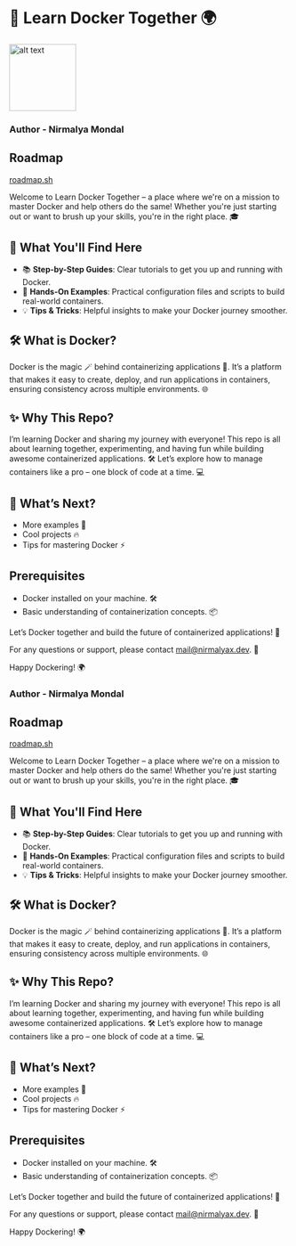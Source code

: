 # 🚀 Learn Docker Together 🌍

<img src="docker.png" alt="alt text" width = "120">

### Author - Nirmalya Mondal

## Roadmap
[roadmap.sh](https://roadmap.sh)

Welcome to Learn Docker Together – a place where we're on a mission to master Docker and help others do the same! Whether you're just starting out or want to brush up your skills, you're in the right place. 🎓

## 🌟 What You'll Find Here
- 📚 **Step-by-Step Guides**: Clear tutorials to get you up and running with Docker.
- 🔧 **Hands-On Examples**: Practical configuration files and scripts to build real-world containers.
- 💡 **Tips & Tricks**: Helpful insights to make your Docker journey smoother.

## 🛠 What is Docker?
Docker is the magic 🪄 behind containerizing applications 🐳. It’s a platform that makes it easy to create, deploy, and run applications in containers, ensuring consistency across multiple environments. 🌐

## ✨ Why This Repo?
I’m learning Docker and sharing my journey with everyone! This repo is all about learning together, experimenting, and having fun while building awesome containerized applications. 🛠️ Let’s explore how to manage containers like a pro – one block of code at a time. 💻

## 🚧 What’s Next?
- More examples 🎯
- Cool projects 🔥
- Tips for mastering Docker ⚡

## Prerequisites
- Docker installed on your machine. 🛠️
- Basic understanding of containerization concepts. 📦

Let’s Docker together and build the future of containerized applications! 💪

For any questions or support, please contact [mail@nirmalyax.dev](mailto:mail@nirmalyax.dev). 📧

Happy Dockering! 🌍

### Author - Nirmalya Mondal

## Roadmap
[roadmap.sh](https://roadmap.sh)

Welcome to Learn Docker Together – a place where we're on a mission to master Docker and help others do the same! Whether you're just starting out or want to brush up your skills, you're in the right place. 🎓

## 🌟 What You'll Find Here
- 📚 **Step-by-Step Guides**: Clear tutorials to get you up and running with Docker.
- 🔧 **Hands-On Examples**: Practical configuration files and scripts to build real-world containers.
- 💡 **Tips & Tricks**: Helpful insights to make your Docker journey smoother.

## 🛠 What is Docker?
Docker is the magic 🪄 behind containerizing applications 🐳. It’s a platform that makes it easy to create, deploy, and run applications in containers, ensuring consistency across multiple environments. 🌐

## ✨ Why This Repo?
I’m learning Docker and sharing my journey with everyone! This repo is all about learning together, experimenting, and having fun while building awesome containerized applications. 🛠️ Let’s explore how to manage containers like a pro – one block of code at a time. 💻

## 🚧 What’s Next?
- More examples 🎯
- Cool projects 🔥
- Tips for mastering Docker ⚡

## Prerequisites
- Docker installed on your machine. 🛠️
- Basic understanding of containerization concepts. 📦

Let’s Docker together and build the future of containerized applications! 💪

For any questions or support, please contact [mail@nirmalyax.dev](mailto:mail@nirmalyax.dev). 📧

Happy Dockering! 🌍
